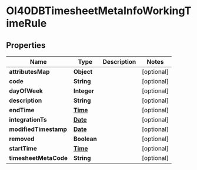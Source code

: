 
# OI40DBTimesheetMetaInfoWorkingTimeRule

## Properties
Name | Type | Description | Notes
------------ | ------------- | ------------- | -------------
**attributesMap** | **Object** |  |  [optional]
**code** | **String** |  |  [optional]
**dayOfWeek** | **Integer** |  |  [optional]
**description** | **String** |  |  [optional]
**endTime** | [**Time**](Time.md) |  |  [optional]
**integrationTs** | [**Date**](Date.md) |  |  [optional]
**modifiedTimestamp** | [**Date**](Date.md) |  |  [optional]
**removed** | **Boolean** |  |  [optional]
**startTime** | [**Time**](Time.md) |  |  [optional]
**timesheetMetaCode** | **String** |  |  [optional]



